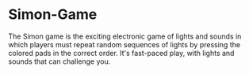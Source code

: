 # Simon-Game
The Simon game is the exciting electronic game of lights and sounds in which players must repeat random sequences of lights by pressing the colored pads in the correct order. It's fast-paced play, with lights and sounds that can challenge you.

